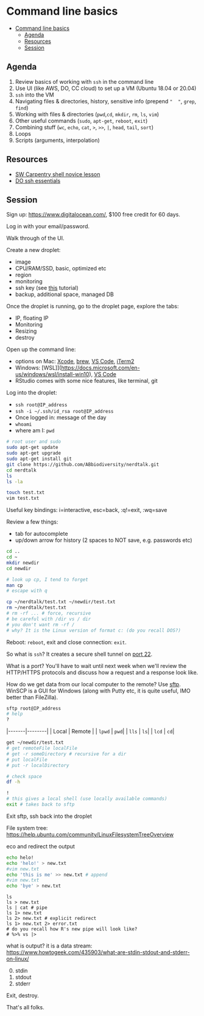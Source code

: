 # Command line basics

- [Command line basics](#command-line-basics)
  - [Agenda](#agenda)
  - [Resources](#resources)
  - [Session](#session)

## Agenda

1. Review basics of working with `ssh` in the command line
2. Use UI (like AWS, DO, CC cloud) to set up a VM (Ubuntu 18.04 or 20.04)
3. `ssh` into the VM
4. Navigating files & directories, history, sensitive info (prepend `"  "`, `grep`, `find`)
5. Working with files & directories (`pwd`,`cd`, `mkdir`, `rm`, `ls`, `vim`)
6. Other useful commands (`sudo`, `apt-get`, `reboot`, `exit`)
7. Combining stuff (`wc`, `echo`, `cat`, `>`, `>>`, `|`, `head`, `tail`, `sort`)
8. Loops
9. Scripts (arguments, interpolation)

## Resources

- [SW Carpentry shell novice lesson](https://swcarpentry.github.io/shell-novice/)
- [DO ssh essentials](https://www.digitalocean.com/community/tutorials/ssh-essentials-working-with-ssh-servers-clients-and-keys)

## Session

Sign up: https://www.digitalocean.com/,
$100 free credit for 60 days.

Log in with your email/password.

Walk through of the UI.

Create a new droplet:

- image
- CPU/RAM/SSD, basic, optimized etc
- region
- monitoring
- ssh key (see [this](https://www.digitalocean.com/community/tutorials/how-to-set-up-ssh-keys-2) tutorial)
- backup, additional space, managed DB

Once the droplet is running, go to the droplet page, explore the tabs:

- IP, floating IP
- Monitoring
- Resizing
- destroy

Open up the command line:

- options on Mac: [Xcode](https://developer.apple.com/xcode/), [brew](https://brew.sh/), [VS Code](https://code.visualstudio.com/), [iTerm2](https://iterm2.com/)
- Windows: [WSL]](https://docs.microsoft.com/en-us/windows/wsl/install-win10), [VS Code](https://code.visualstudio.com/)
- RStudio comes with some nice features, like terminal, git

Log into the droplet:

- `ssh root@IP_address`
- `ssh -i ~/.ssh/id_rsa root@IP_address`
- Once logged in: message of the day
- `whoami`
- where am I: `pwd`

```bash
# root user and sudo
sudo apt-get update
sudo apt-get upgrade
sudo apt-get install git
git clone https://github.com/ABbiodiversity/nerdtalk.git
cd nerdtalk
ls
ls -la

touch test.txt
vim test.txt
```

Useful key bindings: i=interactive, esc=back, :q!=exit, :wq=save

Review a few things:

- tab for autocomplete
- up/down arrow for history (2 spaces to NOT save, e.g. passwords etc)

```bash
cd ..
cd ~
mkdir newdir
cd newdir

# look up cp, I tend to forget
man cp
# escape with q

cp ~/nerdtalk/test.txt ~/newdir/test.txt
rm ~/nerdtalk/test.txt
# rm -rf ... # force, recursive
# be careful with /dir vs / dir
# you don't want rm -rf /
# why? It is the Linux version of format c: (do you recall DOS?)
```

Reboot: `reboot`, exit and close connection: `exit`.

So what is `ssh`? It creates a secure shell tunnel on [port 22](https://www.ssh.com/ssh/port).

What is a port? You'll have to wait until next week when we'll review the HTTP/HTTPS protocols and discuss how a request and a response look like.

How do we get data from our local computer to the remote? Use [sftp](https://www.digitalocean.com/community/tutorials/how-to-use-sftp-to-securely-transfer-files-with-a-remote-server). WinSCP is a GUI for Windows (along with Putty etc, it is quite useful, IMO better than FileZilla).

```bash
sftp root@IP_address
# help
?
```

|-------|--------|
| Local | Remote |
| `lpwd` | `pwd`|
| `lls` | `ls`|
| `lcd` | `cd`|

```bash
get ~/newdir/test.txt
# get remoteFile localFile
# get -r someDirectory # recursive for a dir
# put localFile
# put -r localDirectory

# check space
df -h

!
# this gives a local shell (use locally available commands)
exit # takes back to sftp
```

Exit sftp, ssh back into the droplet

File system tree: https://help.ubuntu.com/community/LinuxFilesystemTreeOverview

eco and redirect the output

```bash
echo helo!
echo 'helo!' > new.txt
#vim new.txt
echo 'this is me' >> new.txt # append
#vim new.txt
echo 'bye' > new.txt
```

```
ls
ls > new.txt
ls | cat # pipe
ls 1> new.txt
ls 2> new.txt # explicit redirect
ls 1> new.txt 2> error.txt
# do you recall how R's new pipe will look like?
# %>% vs |>
```

what is output? it is a data stream: https://www.howtogeek.com/435903/what-are-stdin-stdout-and-stderr-on-linux/

0. stdin
1. stdout
2. stderr

Exit, destroy.

That's all folks.

